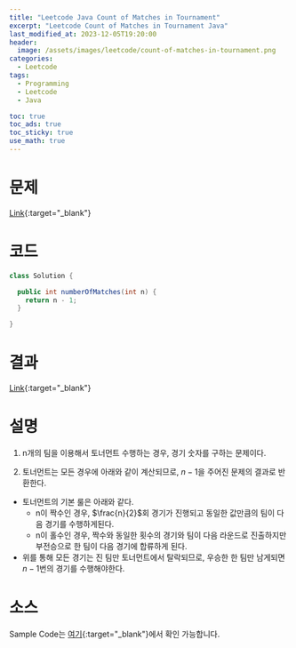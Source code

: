 ```yaml
---
title: "Leetcode Java Count of Matches in Tournament"
excerpt: "Leetcode Count of Matches in Tournament Java"
last_modified_at: 2023-12-05T19:20:00
header:
  image: /assets/images/leetcode/count-of-matches-in-tournament.png
categories:
  - Leetcode
tags:
  - Programming
  - Leetcode
  - Java

toc: true
toc_ads: true
toc_sticky: true
use_math: true
---
```

# 문제
[Link](https://leetcode.com/problems/count-of-matches-in-tournament){:target="_blank"}

# 코드
```java
class Solution {

  public int numberOfMatches(int n) {
    return n - 1;
  }

}
```

# 결과
[Link](https://leetcode.com/problems/count-of-matches-in-tournament/submissions/1112813048/){:target="_blank"}

# 설명
1. n개의 팀을 이용해서 토너먼트 수행하는 경우, 경기 숫자를 구하는 문제이다.

2. 토너먼트는 모든 경우에 아래와 같이 계산되므로, $n - 1$을 주어진 문제의 결과로 반환한다.
- 토너먼트의 기본 룰은 아래와 같다.
  - n이 짝수인 경우, $\frac{n}{2}$회 경기가 진행되고 동일한 값만큼의 팀이 다음 경기를 수행하게된다.
  - n이 홀수인 경우, 짝수와 동일한 횟수의 경기와 팀이 다음 라운드로 진출하지만 부전승으로 한 팀이 다음 경기에 합류하게 된다.
- 위를 통해 모든 경기는 진 팀만 토너먼트에서 탈락되므로, 우승한 한 팀만 남게되면 $n - 1$번의 경기를 수행해야한다.

# 소스
Sample Code는 [여기](https://github.com/GracefulSoul/leetcode/blob/master/src/main/java/gracefulsoul/problems/Largest3SameDigitNumberInString.java){:target="_blank"}에서 확인 가능합니다.